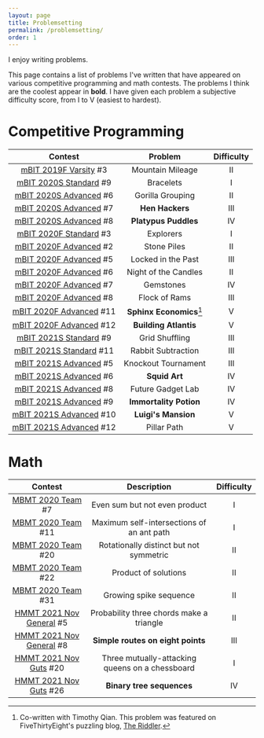 ```yaml
---
layout: page
title: Problemsetting
permalink: /problemsetting/
order: 1
---
```


I enjoy writing problems.

This page contains a list of problems I've written that have appeared on various competitive programming and math contests. The problems I think are the coolest appear in **bold**. I have given each problem a subjective difficulty score, from I to V (easiest to hardest).

# Competitive Programming

|                                   Contest                                   |         Problem        | Difficulty |
|:---------------------------------------------------------------------------:|:----------------------:|:----------:|
|   [mBIT 2019F Varsity](https://mbit.mbhs.edu/archive/2019/varsity.pdf) #3   |    Mountain Mileage    |     II     |
|  [mBIT 2020S Standard](https://mbit.mbhs.edu/archive/2020/standard.pdf) #9  |        Bracelets       |      I     |
|  [mBIT 2020S Advanced](https://mbit.mbhs.edu/archive/2020/advanced.pdf) #6  |    Gorilla Grouping    |     II     |
|  [mBIT 2020S Advanced](https://mbit.mbhs.edu/archive/2020/advanced.pdf) #7  |     **Hen Hackers**    |     III    |
|  [mBIT 2020S Advanced](https://mbit.mbhs.edu/archive/2020/advanced.pdf) #8  |  **Platypus Puddles**  |     IV     |
|  [mBIT 2020F Standard](https://mbit.mbhs.edu/archive/2020f/standard.pdf) #3 |        Explorers       |      I     |
|  [mBIT 2020F Advanced](https://mbit.mbhs.edu/archive/2020f/advanced.pdf) #2 |       Stone Piles      |     II     |
|  [mBIT 2020F Advanced](https://mbit.mbhs.edu/archive/2020f/advanced.pdf) #5 |   Locked in the Past   |     III    |
|  [mBIT 2020F Advanced](https://mbit.mbhs.edu/archive/2020f/advanced.pdf) #6 |  Night of the Candles  |     II     |
|  [mBIT 2020F Advanced](https://mbit.mbhs.edu/archive/2020f/advanced.pdf) #7 |        Gemstones       |     IV     |
|  [mBIT 2020F Advanced](https://mbit.mbhs.edu/archive/2020f/advanced.pdf) #8 |      Flock of Rams     |     III    |
| [mBIT 2020F Advanced](https://mbit.mbhs.edu/archive/2020f/advanced.pdf) #11 |**Sphinx Economics**[^1]|      V     |
| [mBIT 2020F Advanced](https://mbit.mbhs.edu/archive/2020f/advanced.pdf) #12 |  **Building Atlantis** |      V     |
|  [mBIT 2021S Standard](https://mbit.mbhs.edu/archive/2021s/standard.pdf) #9 |     Grid Shuffling     |     III    |
| [mBIT 2021S Standard](https://mbit.mbhs.edu/archive/2021s/standard.pdf) #11 |   Rabbit Subtraction   |     III    |
|  [mBIT 2021S Advanced](https://mbit.mbhs.edu/archive/2021s/advanced.pdf) #5 |   Knockout Tournament  |     III    |
|  [mBIT 2021S Advanced](https://mbit.mbhs.edu/archive/2021s/advanced.pdf) #6 |      **Squid Art**     |     IV     |
|  [mBIT 2021S Advanced](https://mbit.mbhs.edu/archive/2021s/advanced.pdf) #8 |    Future Gadget Lab   |     IV     |
|  [mBIT 2021S Advanced](https://mbit.mbhs.edu/archive/2021s/advanced.pdf) #9 | **Immortality Potion** |     IV     |
| [mBIT 2021S Advanced](https://mbit.mbhs.edu/archive/2021s/advanced.pdf) #10 |   **Luigi's Mansion**  |      V     |
| [mBIT 2021S Advanced](https://mbit.mbhs.edu/archive/2021s/advanced.pdf) #12 |       Pillar Path      |      V     |

[^1]: Co-written with Timothy Qian. This problem was featured on FiveThirtyEight's puzzling blog, [The Riddler](https://fivethirtyeight.com/features/can-you-outthink-the-sphinx/).

# Math

|                                                     Contest                                                 |                       Description                   |     Difficulty    |
|:-----------------------------------------------------------------------------------------------------------:|:---------------------------------------------------:|:-----------------:|
|                   [MBMT 2020 Team](https://mbmt.mbhs.edu/static/archive/2020/team.pdf) #7                   |            Even sum but not even product            |         I         |
|                   [MBMT 2020 Team](https://mbmt.mbhs.edu/static/archive/2020/team.pdf) #11                  |      Maximum self-intersections of an ant path      |         I         |
|                   [MBMT 2020 Team](https://mbmt.mbhs.edu/static/archive/2020/team.pdf) #20                  |       Rotationally distinct but not symmetric       |         II        |
|                   [MBMT 2020 Team](https://mbmt.mbhs.edu/static/archive/2020/team.pdf) #22                  |                 Product of solutions                |         II        |
|                   [MBMT 2020 Team](https://mbmt.mbhs.edu/static/archive/2020/team.pdf) #31                  |                Growing spike sequence               |         II        |
|     [HMMT 2021 Nov General](https://hmmt-archive.s3.amazonaws.com/tournaments/2021/nov/gen/problems.pdf) #5 |         Probability three chords make a triangle    |         II        |
|     [HMMT 2021 Nov General](https://hmmt-archive.s3.amazonaws.com/tournaments/2021/nov/gen/problems.pdf) #8 |            **Simple routes on eight points**        |         III       |
|      [HMMT 2021 Nov Guts](https://hmmt-archive.s3.amazonaws.com/tournaments/2021/nov/guts/problems.pdf) #20 |     Three mutually-attacking queens on a chessboard |          I        |
|     [HMMT 2021 Nov Guts](https://hmmt-archive.s3.amazonaws.com/tournaments/2021/nov/guts/problems.pdf) #26  |              **Binary tree sequences**              |         IV        |